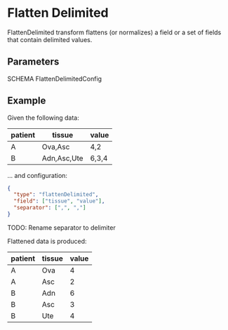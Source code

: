 # Flatten Delimited

FlattenDelimited transform flattens (or normalizes) a field or a set of
fields that contain delimited values.

## Parameters

SCHEMA FlattenDelimitedConfig

## Example

Given the following data:

| patient | tissue      | value |
| ------- | ----------- | ----- |
| A       | Ova,Asc     | 4,2   |
| B       | Adn,Asc,Ute | 6,3,4 |

... and configuration:

```json
{
  "type": "flattenDelimited",
  "field": ["tissue", "value"],
  "separator": [",", ","]
}
```

TODO: Rename separator to delimiter

Flattened data is produced:

| patient | tissue | value |
| ------- | ------ | ----- |
| A       | Ova    | 4     |
| A       | Asc    | 2     |
| B       | Adn    | 6     |
| B       | Asc    | 3     |
| B       | Ute    | 4     |
